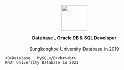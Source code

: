 <p align="center">
         <a href="https://github.com/Hwan0808/Database_Study" target="_self"><img src="https://user-images.githubusercontent.com/57865037/113129065-70f65780-9255-11eb-9925-ca96275beaf1.png" width="80px" height="80px"></img></a>
         
<p align="center"> 
         <B>Database _ Oracle DB & SQL Developer</B><br><br>
         Sungkonghoe University Database in 2019 <br>
         
         <B>Database _ MySQL</B><br><br>
         KNUT University Database in 2021
</p>


